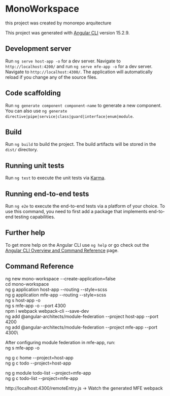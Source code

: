 # MonoWorkspace

this project was created by monorepo arquitecture

This project was generated with [Angular CLI](https://github.com/angular/angular-cli) version 15.2.9.

## Development server

Run `ng serve host-app -o` for a dev server. Navigate to `http://localhost:4200/` and
run `ng serve mfe-app -o` for a dev server. Navigate to `http://localhost:4300/`. The application will automatically reload if you change any of the source files.

## Code scaffolding

Run `ng generate component component-name` to generate a new component. You can also use `ng generate directive|pipe|service|class|guard|interface|enum|module`.

## Build

Run `ng build` to build the project. The build artifacts will be stored in the `dist/` directory.

## Running unit tests

Run `ng test` to execute the unit tests via [Karma](https://karma-runner.github.io).

## Running end-to-end tests

Run `ng e2e` to execute the end-to-end tests via a platform of your choice. To use this command, you need to first add a package that implements end-to-end testing capabilities.

## Further help

To get more help on the Angular CLI use `ng help` or go check out the [Angular CLI Overview and Command Reference](https://angular.io/cli) page.

## Command Reference

ng new mono-workspace --create-application=false\
cd mono-workspace\
ng g application host-app --routing --style=scss\
ng g application mfe-app --routing --style=scss\
ng s host-app -o\
ng s mfe-app -o --port 4300\
npm i webpack webpack-cli --save-dev\
ng add @angular-architects/module-federation --project host-app --port 4200\
ng add @angular-architects/module-federation --project mfe-app --port 4300\

After configuring module federation in mfe-app, run:\
ng s mfe-app -o

ng g c home --project=host-app\
ng g c todo --project=host-app

ng g module todo-list --project=mfe-app\
ng g c todo-list --project=mfe-app


http://localhost:4300/remoteEntry.js -> Watch the generated MFE webpack
